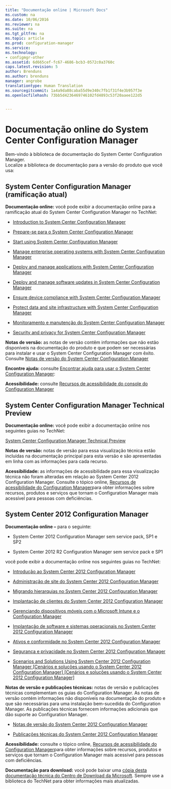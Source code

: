 ```yaml
---
title: "Documentação online | Microsoft Docs"
ms.custom: na
ms.date: 10/06/2016
ms.reviewer: na
ms.suite: na
ms.tgt_pltfrm: na
ms.topic: article
ms.prod: configuration-manager
ms.service: 
ms.technology:
- configmgr-other
ms.assetid: 6d665cef-fc67-4686-bcb3-0572c0a3760c
caps.latest.revision: 5
author: Brenduns
ms.author: brenduns
manager: angrobe
translationtype: Human Translation
ms.sourcegitcommit: 1a4a9da88caba55d9e340c7fb1f31f4e3b957f3e
ms.openlocfilehash: 73bb5d4236469746102fd4893c53f20aaee122d5


---
```

# <a name="online-documentation-for-system-center-configuration-manager"></a>Documentação online do System Center Configuration Manager


Bem-vindo à biblioteca de documentação do System Center Configuration Manager.  
Localize a biblioteca de documentação para a versão do produto que você usa:  

## <a name="system-center-configuration-manager-current-branch"></a>System Center Configuration Manager (ramificação atual)  
**Documentação online:** você pode exibir a documentação online para a ramificação atual do System Center Configuration Manager no TechNet:  

-   [Introduction to System Center Configuration Manager](https://technet.microsoft.com/library/mt622715.aspx)  

-   [Prepare-se para o System Center Configuration Manager](https://technet.microsoft.com/library/mt608540.aspx)  

-   [Start using System Center Configuration Manager](https://technet.microsoft.com/library/mt608544.aspx)  

-   [Manage enterprise operating systems with System Center Configuration Manager](https://technet.microsoft.com/library/mt627933.aspx)  

-   [Deploy and manage applications with System Center Configuration Manager](https://technet.microsoft.com/library/mt627959.aspx)  

-   [Deploy and manage software updates in System Center Configuration Manager](https://technet.microsoft.com/library/mt634340.aspx)  

-   [Ensure device compliance with System Center Configuration Manager](https://technet.microsoft.com/library/mt595717.aspx)  

-   [Protect data and site infrastructure with System Center Configuration Manager](https://technet.microsoft.com/library/mt613161.aspx)  

-   [Monitoramento e manutenção do System Center Configuration Manager](https://technet.microsoft.com/library/mt612855.aspx)  

-   [Security and privacy for System Center Configuration Manager](https://technet.microsoft.com/library/mt622694.aspx)  

**Notas de versão:** as notas de versão contêm informações que não estão disponíveis na documentação do produto e que podem ser necessárias para instalar e usar o System Center Configuration Manager com êxito. Consulte [Notas de versão do System Center Configuration Manager](https://technet.microsoft.com/library/mt592024.aspx)  

**Encontre ajuda:** consulte [Encontrar ajuda para usar o System Center Configuration Manager](https://technet.microsoft.com/library/mt628521.aspx):  

**Acessibilidade:** consulte [Recursos de acessibilidade do console do Configuration Manager](https://technet.microsoft.com/library/mt628521.aspx)  


## <a name="system-center-configuration-manager-technical-preview"></a>System Center Configuration Manager Technical Preview  
**Documentação online:** você pode exibir a documentação online nos seguintes guias no TechNet:  

 [System Center Configuration Manager Technical Preview](https://go.microsoft.com/fwlink/p/?LinkId=534001)  

**Notas de versão:** notas de versão para essa visualização técnica estão incluídas na documentação principal para esta versão e são apresentadas em linha com as informações para cada recurso.  

**Acessibilidade:** as informações de acessibilidade para essa visualização técnica não foram alteradas em relação ao System Center 2012 Configuration Manager. Consulte o tópico online, [Recursos de acessibilidade do Configuration Manager](http://go.microsoft.com/fwlink/p/?LinkId=258586)para obter informações sobre recursos, produtos e serviços que tornam o Configuration Manager mais acessível para pessoas com deficiências.  

## <a name="system-center-2012-configuration-manager"></a>System Center 2012 Configuration Manager  
**Documentação online –** para o seguinte:  

-   System Center 2012 Configuration Manager sem service pack, SP1 e SP2  

-   System Center 2012 R2 Configuration Manager sem service pack e SP1  

você pode exibir a documentação online nos seguintes guias no TechNet:  

-   [Introdução ao System Center 2012 Configuration Manager](https://go.microsoft.com/fwlink/p/?LinkId=210632)  

-   [Administração de site do System Center 2012 Configuration Manager](https://go.microsoft.com/fwlink/p/?LinkId=210636)  

-   [Migrando hierarquias no System Center 2012 Configuration Manager](https://go.microsoft.com/fwlink/p/?LinkId=210645)  

-   [Implantação de clientes do System Center 2012 Configuration Manager](https://go.microsoft.com/fwlink/p/?LinkId=210638)  

-   [Gerenciando dispositivos móveis com o Microsoft Intune e o Configuration Manager](https://go.microsoft.com/fwlink/?LinkId=529959)  

-   [Implantação de software e sistemas operacionais no System Center 2012 Configuration Manager](https://go.microsoft.com/fwlink/p/?LinkId=210635)  

-   [Ativos e conformidade no System Center 2012 Configuration Manager](https://go.microsoft.com/fwlink/p/?LinkId=210639)  

-   [Segurança e privacidade no System Center 2012 Configuration Manager](https://go.microsoft.com/fwlink/p/?LinkId=210640)  

-   [Scenarios and Solutions Using System Center 2012 Configuration Manager [Cenários e soluções usando o System Center 2012 Configuration Manager] [Cenários e soluções usando o System Center 2012 Configuration Manager]](https://go.microsoft.com/fwlink/p/?LinkId=290889)  

 **Notas de versão e publicações técnicas:** notas de versão e publicações técnicas complementam os guias do Configuration Manager. As notas de versão contém informações não disponíveis na documentação do produto e que são necessárias para uma instalação bem-sucedida do Configuration Manager. As publicações técnicas fornecem informações adicionais que dão suporte ao Configuration Manager.  

-   [Notas de versão do System Center 2012 Configuration Manager](http://go.microsoft.com/fwlink/?LinkId=529437)  

-   [Publicações técnicas do System Center 2012 Configuration Manager](http://go.microsoft.com/fwlink/p/?LinkId=261032)  

**Acessibilidade:** consulte o tópico online, [Recursos de acessibilidade do Configuration Manager](http://go.microsoft.com/fwlink/p/?LinkId=258586)para obter informações sobre recursos, produtos e serviços que tornam o Configuration Manager mais acessível para pessoas com deficiências.  

**Documentação para download:** você pode baixar uma [cópia desta documentação técnica do Centro de Download da Microsoft](http://go.microsoft.com/fwlink/?LinkId=253643). Sempre use a biblioteca do TechNet para obter informações mais atualizadas.



<!--HONumber=Dec16_HO3-->



